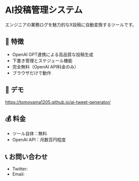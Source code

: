 # AI投稿管理システム

エンジニアの業務ログを魅力的なX投稿に自動変換するツールです。

## 🚀 特徴
- OpenAI GPT連携による高品質な投稿生成
- 下書き管理とスケジュール機能
- 完全無料（OpenAI API料金のみ）
- ブラウザだけで動作

## 🔗 デモ
https://tomoyama1205.github.io/ai-tweet-generator/

## 💰 料金
- ツール自体：無料
- OpenAI API：月数百円程度

## 📞 お問い合わせ
- Twitter: 
- Email: 
